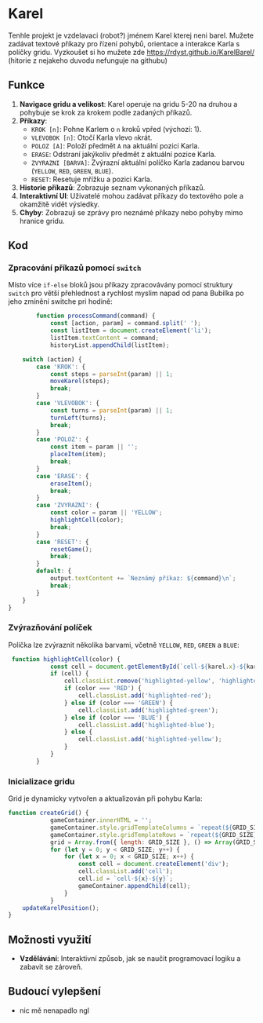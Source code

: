 # Karel

Tenhle projekt je vzdelavaci (robot?) jménem Karel kterej neni barel. Mužete zadávat textové příkazy pro řízení pohybů, orientace a interakce Karla s políčky gridu.
Vyzkoušet si ho mužete zde https://rdyst.github.io/KarelBarel/ (hitorie z nejakeho duvodu nefunguje na githubu)
## Funkce

1. **Navigace gridu a velikost**: Karel operuje na gridu 5-20 na druhou a pohybuje se krok za krokem podle zadaných příkazů.
2. **Příkazy**:
   - `KROK [n]`: Pohne Karlem o `n` kroků vpřed (výchozí: 1).
   - `VLEVOBOK [n]`: Otočí Karla vlevo `n`krát.
   - `POLOZ [A]`: Položí předmět `A` na aktuální pozici Karla.
   - `ERASE`: Odstraní jakýkoliv předmět z aktuální pozice Karla.
   - `ZVYRAZNI [BARVA]`: Zvýrazní aktuální políčko Karla zadanou barvou (`YELLOW`, `RED`, `GREEN`, `BLUE`).
   - `RESET`: Resetuje mřížku a pozici Karla.
3. **Historie příkazů**: Zobrazuje seznam vykonaných příkazů.
4. **Interaktivní UI**: Uživatelé mohou zadávat příkazy do textového pole a okamžitě vidět výsledky.
5. **Chyby**: Zobrazuji se zprávy pro neznámé příkazy nebo pohyby mimo hranice gridu.

## Kod

### Zpracování příkazů pomocí `switch`
Místo více `if-else` bloků jsou příkazy zpracovávány pomocí struktury `switch` pro větší přehlednost a rychlost myslim 
napad od pana Bubilka po jeho zmínění switche pri hodině:

```javascript
        function processCommand(command) {
            const [action, param] = command.split(' ');
            const listItem = document.createElement('li'); 
            listItem.textContent = command; 
            historyList.appendChild(listItem); 

    switch (action) {
        case 'KROK': {
            const steps = parseInt(param) || 1;
            moveKarel(steps);
            break;
        }
        case 'VLEVOBOK': {
            const turns = parseInt(param) || 1;
            turnLeft(turns);
            break;
        }
        case 'POLOZ': {
            const item = param || '';
            placeItem(item);
            break;
        }
        case 'ERASE': {
            eraseItem();
            break;
        }
        case 'ZVYRAZNI': {
            const color = param || 'YELLOW';
            highlightCell(color);
            break;
        }
        case 'RESET': {
            resetGame();
            break;
        }
        default: {
            output.textContent += `Neznámý příkaz: ${command}\n`;
            break;
        }
    }
}

```

### Zvýrazňování políček
Políčka lze zvýraznit několika barvami, včetně `YELLOW`, `RED`, `GREEN` a `BLUE`:

```javascript
 function highlightCell(color) {
            const cell = document.getElementById(`cell-${karel.x}-${karel.y}`);
            if (cell) {
                cell.classList.remove('highlighted-yellow', 'highlighted-red', 'highlighted-green', 'highlighted-blue');
                if (color === 'RED') {
                    cell.classList.add('highlighted-red');
                } else if (color === 'GREEN') {
                    cell.classList.add('highlighted-green');
                } else if (color === 'BLUE') {
                    cell.classList.add('highlighted-blue');
                } else {
                    cell.classList.add('highlighted-yellow');
                }
            }
        }
```

### Inicializace gridu
Grid je dynamicky vytvořen a aktualizován při pohybu Karla:

```javascript
function createGrid() {
            gameContainer.innerHTML = '';
            gameContainer.style.gridTemplateColumns = `repeat(${GRID_SIZE}, 40px)`;
            gameContainer.style.gridTemplateRows = `repeat(${GRID_SIZE}, 40px)`;
            grid = Array.from({ length: GRID_SIZE }, () => Array(GRID_SIZE).fill(null));
            for (let y = 0; y < GRID_SIZE; y++) {
                for (let x = 0; x < GRID_SIZE; x++) {
                    const cell = document.createElement('div');
                    cell.classList.add('cell');
                    cell.id = `cell-${x}-${y}`;
                    gameContainer.appendChild(cell);
                }
            }
    updateKarelPosition();
}
```

## Možnosti využití

- **Vzdělávání**: Interaktivní způsob, jak se naučit programovací logiku a zabavit se zároveň.

## Budoucí vylepšení

- nic mě nenapadlo ngl

